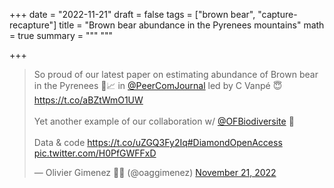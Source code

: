 +++
date = "2022-11-21"
draft = false
tags = ["brown bear", "capture-recapture"]
title = "Brown bear abundance in the Pyrenees mountains"
math = true
summary = """
"""

+++

<blockquote class="twitter-tweet"><p lang="en" dir="ltr">So proud of our latest paper on estimating abundance of Brown bear in the Pyrenees 🐻📈 in <a href="https://twitter.com/PeerComJournal?ref_src=twsrc%5Etfw">@PeerComJournal</a> led by C Vanpé 😇<a href="https://t.co/aBZtWmO1UW">https://t.co/aBZtWmO1UW</a><br><br>Yet another example of our collaboration w/ <a href="https://twitter.com/OFBiodiversite?ref_src=twsrc%5Etfw">@OFBiodiversite</a> 🤩<br><br>Data &amp; code <a href="https://t.co/uZGQ3Fy2Iq">https://t.co/uZGQ3Fy2Iq</a><a href="https://twitter.com/hashtag/DiamondOpenAccess?src=hash&amp;ref_src=twsrc%5Etfw">#DiamondOpenAccess</a> <a href="https://t.co/H0PfGWFFxD">pic.twitter.com/H0PfGWFFxD</a></p>&mdash; Olivier Gimenez 🖖🦦 (@oaggimenez) <a href="https://twitter.com/oaggimenez/status/1594643276354707456?ref_src=twsrc%5Etfw">November 21, 2022</a></blockquote> <script async src="https://platform.twitter.com/widgets.js" charset="utf-8"></script> 
